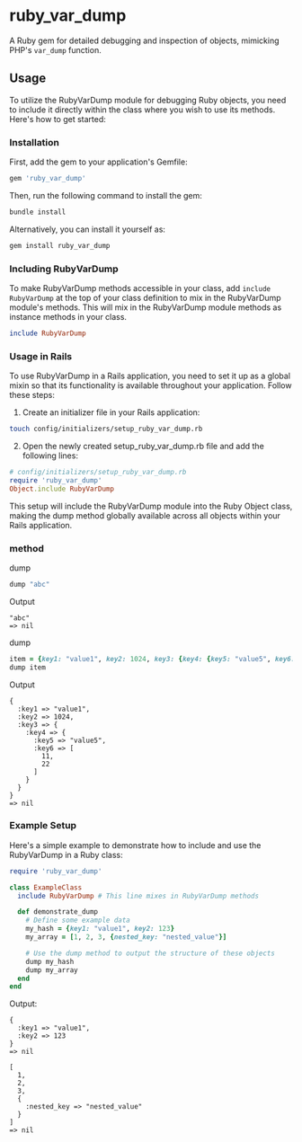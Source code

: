 # ruby_var_dump

A Ruby gem for detailed debugging and inspection of objects, mimicking PHP's `var_dump` function.

## Usage

To utilize the RubyVarDump module for debugging Ruby objects, you need to include it directly within the class where you wish to use its methods. Here's how to get started:

### Installation

First, add the gem to your application's Gemfile:

```ruby
gem 'ruby_var_dump'
```

Then, run the following command to install the gem:

```bash
bundle install
```

Alternatively, you can install it yourself as:

```bash
gem install ruby_var_dump
```

### Including RubyVarDump

To make RubyVarDump methods accessible in your class, add `include RubyVarDump` at the top of your class definition to mix in the RubyVarDump module's methods. 
This will mix in the RubyVarDump module methods as instance methods in your class.

```ruby
include RubyVarDump
```

### Usage in Rails

To use RubyVarDump in a Rails application, you need to set it up as a global mixin so that its functionality is available throughout your application. Follow these steps:

1. Create an initializer file in your Rails application:

```bash
touch config/initializers/setup_ruby_var_dump.rb
```

2. Open the newly created setup_ruby_var_dump.rb file and add the following lines:

```ruby
# config/initializers/setup_ruby_var_dump.rb
require 'ruby_var_dump'
Object.include RubyVarDump
```
This setup will include the RubyVarDump module into the Ruby Object class, making the dump method globally available across all objects within your Rails application.


### method

dump
```ruby
dump "abc"
```

Output
```
"abc"
=> nil
```

dump
```ruby
item = {key1: "value1", key2: 1024, key3: {key4: {key5: "value5", key6: [11,22]}}}
dump item
```

Output
```
{
  :key1 => "value1",
  :key2 => 1024,
  :key3 => {
    :key4 => {
      :key5 => "value5",
      :key6 => [
        11,
        22
      ]
    }
  }
}
=> nil
```

### Example Setup

Here's a simple example to demonstrate how to include and use the RubyVarDump in a Ruby class:

```ruby
require 'ruby_var_dump'

class ExampleClass
  include RubyVarDump # This line mixes in RubyVarDump methods

  def demonstrate_dump
    # Define some example data
    my_hash = {key1: "value1", key2: 123}
    my_array = [1, 2, 3, {nested_key: "nested_value"}]

    # Use the dump method to output the structure of these objects
    dump my_hash
    dump my_array
  end
end
```

Output:

```
{
  :key1 => "value1",
  :key2 => 123
}
=> nil

[
  1,
  2,
  3,
  {
    :nested_key => "nested_value"
  }
]
=> nil
```
